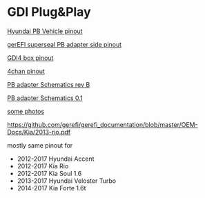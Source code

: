 # GDI Plug&Play

[Hyundai PB Vehicle pinout](https://gerefi.com/docs/pinouts/hellen/hellen-hyundai-pb-mt/)

[gerEFI superseal PB adapter side pinout](https://gerefi.com/docs/pinouts/Hyundai-Kia-PB-platform-adapter )

[GDI4 box pinout](https://gerefi.com/docs/pinouts/GDI4)

[4chan pinout](https://gerefi.com/docs/pinouts/hellen/alphax-4chan/)

[PB adapter Schematics rev B](https://github.com/gerefi/gerefi-hardware/blob/main/breakout-boards/Breakout_154_kia_pb/hellen-hyundai-pb-154-adapter-b-schematic.pdf)

[PB adapter Schematics 0.1](https://github.com/gerefi/gerefi-hardware/blob/main/breakout-boards/Breakout_154_kia_pb/hellen-hyundai-pb-154-adapter-0.1.pdf)

[some photos](https://github.com/gerefi/gerefi-hardware/tree/main/breakout-boards/Breakout_154_kia_pb/photos)

https://github.com/gerefi/gerefi_documentation/blob/master/OEM-Docs/Kia/2013-rio.pdf

mostly same pinout for

* 2012-2017 Hyundai Accent
* 2012-2017 Kia Rio
* 2012-2017 Kia Soul 1.6
* 2013-2017 Hyundai Veloster Turbo
* 2014-2017 Kia Forte 1.6t
